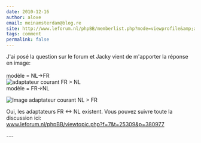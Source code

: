 ```yaml
---
date: 2010-12-16
author: aloxe
email: meinamsterdam@blog.re
site: http://www.leforum.nl/phpBB/memberlist.php?mode=viewprofile&amp;amp;u=1019&amp;amp;sid=2dd5055f69980fe438a818275fe4d0e2
tags: comment
permalink: false
---
```


<p>
J'ai posé la question sur le forum et Jacky vient de m'apporter la réponse en image:<br />
<br />modèle = NL-&gt;FR<br />
<img src="http://meinamsterdam.nl/public/images/contribs/2010/WAS-26-adaptateur-FR-NL-300x300.jpg" alt=" adaptateur courant FR > NL" /><br />modèle = FR-&gt;NL<br />

<img src="http://meinamsterdam.nl/public/images/contribs/2010/was-25-adaptateur-NL-FR.jpg" alt="Image adaptateur courant NL > FR" /></a>
</p>
<p>
Oui, les adaptateurs FR &lt;-&gt; NL existent. Vous pouvez suivre toute la discussion ici:<br />
<a href="http://www.leforum.nl/phpBB/viewtopic.php?f=7&amp;t=25309&amp;p=380977">www.leforum.nl/phpBB/viewtopic.php?f=7&amp;t=25309&amp;p=380977</a>
</p>
---